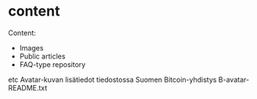 # content
Content:

* Images
* Public articles
* FAQ-type repository

etc
Avatar-kuvan lisätiedot tiedostossa Suomen Bitcoin-yhdistys B-avatar-README.txt